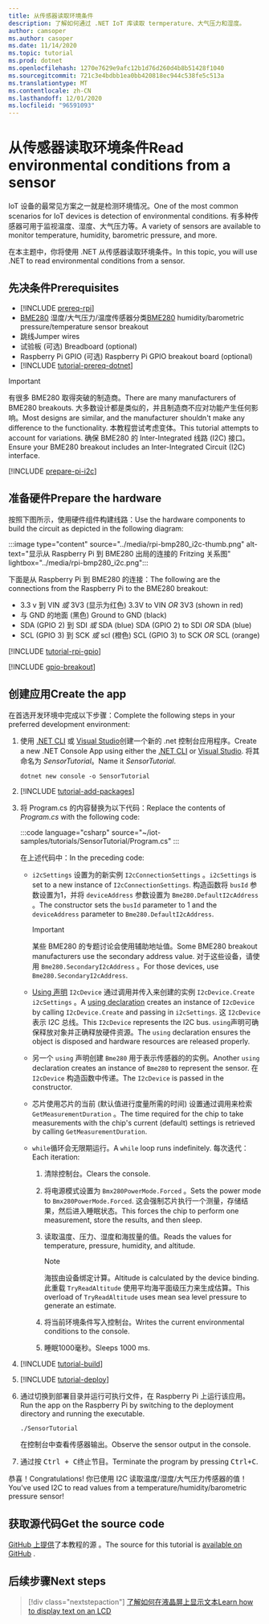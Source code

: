 ```yaml
---
title: 从传感器读取环境条件
description: 了解如何通过 .NET IoT 库读取 termperature、大气压力和湿度。
author: camsoper
ms.author: casoper
ms.date: 11/14/2020
ms.topic: tutorial
ms.prod: dotnet
ms.openlocfilehash: 1270e7629e9afc12b1d76d260d4b8b51428f1040
ms.sourcegitcommit: 721c3e4bdbb1ea0bb420818ec944c538fe5c513a
ms.translationtype: MT
ms.contentlocale: zh-CN
ms.lasthandoff: 12/01/2020
ms.locfileid: "96591093"
---
```

# <a name="read-environmental-conditions-from-a-sensor"></a><span data-ttu-id="21caa-103">从传感器读取环境条件</span><span class="sxs-lookup"><span data-stu-id="21caa-103">Read environmental conditions from a sensor</span></span>

<span data-ttu-id="21caa-104">IoT 设备的最常见方案之一就是检测环境情况。</span><span class="sxs-lookup"><span data-stu-id="21caa-104">One of the most common scenarios for IoT devices is detection of environmental conditions.</span></span> <span data-ttu-id="21caa-105">有多种传感器可用于监视温度、湿度、大气压力等。</span><span class="sxs-lookup"><span data-stu-id="21caa-105">A variety of sensors are available to monitor temperature, humidity, barometric pressure, and more.</span></span>

<span data-ttu-id="21caa-106">在本主题中，你将使用 .NET 从传感器读取环境条件。</span><span class="sxs-lookup"><span data-stu-id="21caa-106">In this topic, you will use .NET to read environmental conditions from a sensor.</span></span>

## <a name="prerequisites"></a><span data-ttu-id="21caa-107">先决条件</span><span class="sxs-lookup"><span data-stu-id="21caa-107">Prerequisites</span></span>

- [!INCLUDE [prereq-rpi](../includes/prereq-rpi.md)]
- <span data-ttu-id="21caa-108">[BME280](https://learn.adafruit.com/adafruit-bme280-humidity-barometric-pressure-temperature-sensor-breakout) <span class="docon docon-navigate-external x-hidden-focus"></span> 湿度/大气压力/温度传感器分类</span><span class="sxs-lookup"><span data-stu-id="21caa-108">[BME280](https://learn.adafruit.com/adafruit-bme280-humidity-barometric-pressure-temperature-sensor-breakout) <span class="docon docon-navigate-external x-hidden-focus"></span> humidity/barometric pressure/temperature sensor breakout</span></span>
- <span data-ttu-id="21caa-109">跳线</span><span class="sxs-lookup"><span data-stu-id="21caa-109">Jumper wires</span></span>
- <span data-ttu-id="21caa-110">试验板 (可选) </span><span class="sxs-lookup"><span data-stu-id="21caa-110">Breadboard (optional)</span></span>
- <span data-ttu-id="21caa-111">Raspberry Pi GPIO (可选) </span><span class="sxs-lookup"><span data-stu-id="21caa-111">Raspberry Pi GPIO breakout board (optional)</span></span>
- [!INCLUDE [tutorial-prereq-dotnet](../includes/tutorial-prereq-dotnet.md)]

> [!IMPORTANT]
> <span data-ttu-id="21caa-112">有很多 BME280 取得突破的制造商。</span><span class="sxs-lookup"><span data-stu-id="21caa-112">There are many manufacturers of BME280 breakouts.</span></span> <span data-ttu-id="21caa-113">大多数设计都是类似的，并且制造商不应对功能产生任何影响。</span><span class="sxs-lookup"><span data-stu-id="21caa-113">Most designs are similar, and the manufacturer shouldn't make any difference to the functionality.</span></span> <span data-ttu-id="21caa-114">本教程尝试考虑变体。</span><span class="sxs-lookup"><span data-stu-id="21caa-114">This tutorial attempts to account for variations.</span></span> <span data-ttu-id="21caa-115">确保 BME280 的 Inter-Integrated 线路 (I2C) 接口。</span><span class="sxs-lookup"><span data-stu-id="21caa-115">Ensure your BME280 breakout includes an Inter-Integrated Circuit (I2C) interface.</span></span>

[!INCLUDE [prepare-pi-i2c](../includes/prepare-pi-i2c.md)]

## <a name="prepare-the-hardware"></a><span data-ttu-id="21caa-116">准备硬件</span><span class="sxs-lookup"><span data-stu-id="21caa-116">Prepare the hardware</span></span>

<span data-ttu-id="21caa-117">按照下图所示，使用硬件组件构建线路：</span><span class="sxs-lookup"><span data-stu-id="21caa-117">Use the hardware components to build the circuit as depicted in the following diagram:</span></span>

:::image type="content" source="../media/rpi-bmp280_i2c-thumb.png" alt-text="显示从 Raspberry Pi 到 BME280 出局的连接的 Fritzing 关系图" lightbox="../media/rpi-bmp280_i2c.png":::

<span data-ttu-id="21caa-119">下面是从 Raspberry Pi 到 BME280 的连接：</span><span class="sxs-lookup"><span data-stu-id="21caa-119">The following are the connections from the Raspberry Pi to the BME280 breakout:</span></span>

- <span data-ttu-id="21caa-120">3.3 v 到 VIN *或* 3V3 (显示为红色) </span><span class="sxs-lookup"><span data-stu-id="21caa-120">3.3V to VIN *OR* 3V3 (shown in red)</span></span>
- <span data-ttu-id="21caa-121">与 GND 的地面 (黑色) </span><span class="sxs-lookup"><span data-stu-id="21caa-121">Ground to GND (black)</span></span>
- <span data-ttu-id="21caa-122">SDA (GPIO 2) 到 SDI *或* SDA (blue) </span><span class="sxs-lookup"><span data-stu-id="21caa-122">SDA (GPIO 2) to SDI *OR* SDA (blue)</span></span>
- <span data-ttu-id="21caa-123">SCL (GPIO 3) 到 SCK *或* scl (橙色) </span><span class="sxs-lookup"><span data-stu-id="21caa-123">SCL (GPIO 3) to SCK *OR* SCL (orange)</span></span>

[!INCLUDE [tutorial-rpi-gpio](../includes/tutorial-rpi-gpio.md)]

[!INCLUDE [gpio-breakout](../includes/gpio-breakout.md)]

## <a name="create-the-app"></a><span data-ttu-id="21caa-124">创建应用</span><span class="sxs-lookup"><span data-stu-id="21caa-124">Create the app</span></span>

<span data-ttu-id="21caa-125">在首选开发环境中完成以下步骤：</span><span class="sxs-lookup"><span data-stu-id="21caa-125">Complete the following steps in your preferred development environment:</span></span>

1. <span data-ttu-id="21caa-126">使用 [.NET CLI](../../core/tools/dotnet-new.md) 或 [Visual Studio](../../core/tutorials/with-visual-studio.md)创建一个新的 .net 控制台应用程序。</span><span class="sxs-lookup"><span data-stu-id="21caa-126">Create a new .NET Console App using either the [.NET CLI](../../core/tools/dotnet-new.md) or [Visual Studio](../../core/tutorials/with-visual-studio.md).</span></span> <span data-ttu-id="21caa-127">将其命名为 *SensorTutorial*。</span><span class="sxs-lookup"><span data-stu-id="21caa-127">Name it *SensorTutorial*.</span></span>

    ```dotnetcli
    dotnet new console -o SensorTutorial
    ```

1. [!INCLUDE [tutorial-add-packages](../includes/tutorial-add-packages.md)]
1. <span data-ttu-id="21caa-128">将 Program.cs 的内容替换为以下代码：</span><span class="sxs-lookup"><span data-stu-id="21caa-128">Replace the contents of *Program.cs* with the following code:</span></span>

    :::code language="csharp" source="~/iot-samples/tutorials/SensorTutorial/Program.cs" :::

    <span data-ttu-id="21caa-129">在上述代码中：</span><span class="sxs-lookup"><span data-stu-id="21caa-129">In the preceding code:</span></span>

    - <span data-ttu-id="21caa-130">`i2cSettings` 设置为的新实例 `I2cConnectionSettings` 。</span><span class="sxs-lookup"><span data-stu-id="21caa-130">`i2cSettings` is set to a new instance of `I2cConnectionSettings`.</span></span> <span data-ttu-id="21caa-131">构造函数将 `busId` 参数设置为1，并将 `deviceAddress` 参数设置为 `Bme280.DefaultI2cAddress` 。</span><span class="sxs-lookup"><span data-stu-id="21caa-131">The constructor sets the `busId` parameter to 1 and the `deviceAddress` parameter to `Bme280.DefaultI2cAddress`.</span></span>

        > [!IMPORTANT]
        > <span data-ttu-id="21caa-132">某些 BME280 的专题讨论会使用辅助地址值。</span><span class="sxs-lookup"><span data-stu-id="21caa-132">Some BME280 breakout manufacturers use the secondary address value.</span></span> <span data-ttu-id="21caa-133">对于这些设备，请使用 `Bme280.SecondaryI2cAddress` 。</span><span class="sxs-lookup"><span data-stu-id="21caa-133">For those devices, use `Bme280.SecondaryI2cAddress`.</span></span>

    - <span data-ttu-id="21caa-134">[Using 声明](../../csharp/whats-new/csharp-8.md#using-declarations) `I2cDevice` 通过调用并传入来创建的实例 `I2cDevice.Create` `i2cSettings` 。</span><span class="sxs-lookup"><span data-stu-id="21caa-134">A [using declaration](../../csharp/whats-new/csharp-8.md#using-declarations) creates an instance of `I2cDevice` by calling `I2cDevice.Create` and passing in `i2cSettings`.</span></span> <span data-ttu-id="21caa-135">这 `I2cDevice` 表示 I2C 总线。</span><span class="sxs-lookup"><span data-stu-id="21caa-135">This `I2cDevice` represents the I2C bus.</span></span> <span data-ttu-id="21caa-136">`using`声明可确保释放对象并正确释放硬件资源。</span><span class="sxs-lookup"><span data-stu-id="21caa-136">The `using` declaration ensures the object is disposed and hardware resources are released properly.</span></span>
    - <span data-ttu-id="21caa-137">另一个 `using` 声明创建 `Bme280` 用于表示传感器的的实例。</span><span class="sxs-lookup"><span data-stu-id="21caa-137">Another `using` declaration creates an instance of `Bme280` to represent the sensor.</span></span> <span data-ttu-id="21caa-138">在 `I2cDevice` 构造函数中传递。</span><span class="sxs-lookup"><span data-stu-id="21caa-138">The `I2cDevice` is passed in the constructor.</span></span>
    - <span data-ttu-id="21caa-139">芯片使用芯片的当前 (默认值进行度量所需的时间) 设置通过调用来检索 `GetMeasurementDuration` 。</span><span class="sxs-lookup"><span data-stu-id="21caa-139">The time required for the chip to take measurements with the chip's current (default) settings is retrieved by calling `GetMeasurementDuration`.</span></span>
    - <span data-ttu-id="21caa-140">`while`循环会无限期运行。</span><span class="sxs-lookup"><span data-stu-id="21caa-140">A `while` loop runs indefinitely.</span></span> <span data-ttu-id="21caa-141">每次迭代：</span><span class="sxs-lookup"><span data-stu-id="21caa-141">Each iteration:</span></span>
        1. <span data-ttu-id="21caa-142">清除控制台。</span><span class="sxs-lookup"><span data-stu-id="21caa-142">Clears the console.</span></span>
        1. <span data-ttu-id="21caa-143">将电源模式设置为 `Bmx280PowerMode.Forced` 。</span><span class="sxs-lookup"><span data-stu-id="21caa-143">Sets the power mode to `Bmx280PowerMode.Forced`.</span></span> <span data-ttu-id="21caa-144">这会强制芯片执行一个测量，存储结果，然后进入睡眠状态。</span><span class="sxs-lookup"><span data-stu-id="21caa-144">This forces the chip to perform one measurement, store the results, and then sleep.</span></span>
        1. <span data-ttu-id="21caa-145">读取温度、压力、湿度和海拔量的值。</span><span class="sxs-lookup"><span data-stu-id="21caa-145">Reads the values for temperature, pressure, humidity, and altitude.</span></span>

            > [!NOTE]
            > <span data-ttu-id="21caa-146">海拔由设备绑定计算。</span><span class="sxs-lookup"><span data-stu-id="21caa-146">Altitude is calculated by the device binding.</span></span> <span data-ttu-id="21caa-147">此重载 `TryReadAltitude` 使用平均海平面级压力来生成估算。</span><span class="sxs-lookup"><span data-stu-id="21caa-147">This overload of `TryReadAltitude` uses mean sea level pressure to generate an estimate.</span></span>

        1. <span data-ttu-id="21caa-148">将当前环境条件写入控制台。</span><span class="sxs-lookup"><span data-stu-id="21caa-148">Writes the current environmental conditions to the console.</span></span>
        1. <span data-ttu-id="21caa-149">睡眠1000毫秒。</span><span class="sxs-lookup"><span data-stu-id="21caa-149">Sleeps 1000 ms.</span></span>

1. [!INCLUDE [tutorial-build](../includes/tutorial-build.md)]
1. [!INCLUDE [tutorial-deploy](../includes/tutorial-deploy.md)]
1. <span data-ttu-id="21caa-150">通过切换到部署目录并运行可执行文件，在 Raspberry Pi 上运行该应用。</span><span class="sxs-lookup"><span data-stu-id="21caa-150">Run the app on the Raspberry Pi by switching to the deployment directory and running the executable.</span></span>

    ```bash
    ./SensorTutorial
    ```

    <span data-ttu-id="21caa-151">在控制台中查看传感器输出。</span><span class="sxs-lookup"><span data-stu-id="21caa-151">Observe the sensor output in the console.</span></span>

1. <span data-ttu-id="21caa-152">通过按 <kbd>Ctrl + C</kbd>终止节目。</span><span class="sxs-lookup"><span data-stu-id="21caa-152">Terminate the program by pressing <kbd>Ctrl+C</kbd>.</span></span>

<span data-ttu-id="21caa-153">恭喜！</span><span class="sxs-lookup"><span data-stu-id="21caa-153">Congratulations!</span></span> <span data-ttu-id="21caa-154">你已使用 I2C 读取温度/湿度/大气压力传感器的值！</span><span class="sxs-lookup"><span data-stu-id="21caa-154">You've used I2C to read values from a temperature/humidity/barometric pressure sensor!</span></span>

## <a name="get-the-source-code"></a><span data-ttu-id="21caa-155">获取源代码</span><span class="sxs-lookup"><span data-stu-id="21caa-155">Get the source code</span></span>

<span data-ttu-id="21caa-156">[GitHub 上提供](https://github.com/MicrosoftDocs/dotnet-iot-assets/tree/master/tutorials/SensorTutorial)了本教程的源 <span class="docon docon-navigate-external x-hidden-focus"></span> 。</span><span class="sxs-lookup"><span data-stu-id="21caa-156">The source for this tutorial is [available on GitHub](https://github.com/MicrosoftDocs/dotnet-iot-assets/tree/master/tutorials/SensorTutorial) <span class="docon docon-navigate-external x-hidden-focus"></span>.</span></span>

## <a name="next-steps"></a><span data-ttu-id="21caa-157">后续步骤</span><span class="sxs-lookup"><span data-stu-id="21caa-157">Next steps</span></span>

> [!div class="nextstepaction"]
> [<span data-ttu-id="21caa-158">了解如何在液晶屏上显示文本</span><span class="sxs-lookup"><span data-stu-id="21caa-158">Learn how to display text on an LCD</span></span>](../tutorials/lcd-display.md)
